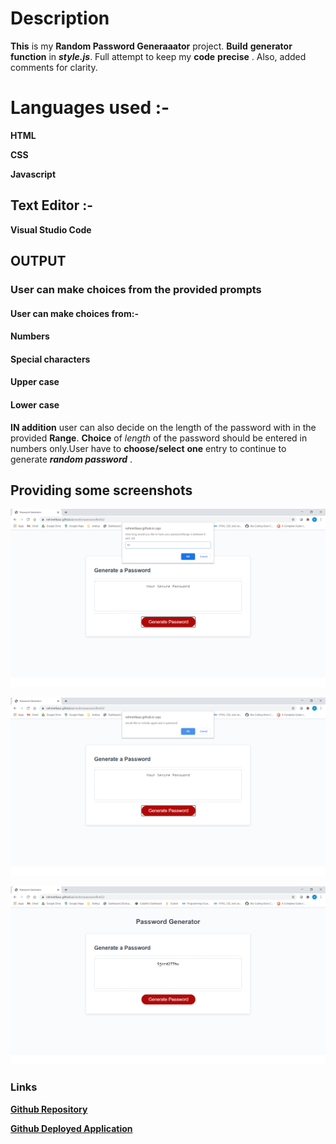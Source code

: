 # Description
**This** is my **Random Password Generaaator** project.
**Build** **generator function** in  **_style.js_**.
Full attempt to keep my **code** **precise**  .
Also, added comments for clarity.

# **Languages used** :-
**HTML**

**CSS**

**Javascript**
## **Text Editor** :-

**Visual Studio Code**


## **OUTPUT**
### User can make choices from the provided **prompts**
#### User can make choices from:-
#### **Numbers**

#### **Special characters**

#### **Upper case**

#### **Lower case**
**IN addition** user can also decide on the length of the password with in the provided **Range**. **Choice** of _length_ of the password should be entered in numbers only.User have to **choose/select** **one** entry to continue to generate **_random password_** .

## Providing some screenshots

![**Screenshot1**](images/1.png)

![**Screenshot2**](images/2.png)

![**Screenshot3**](images/4.png)








### **Links**



[**Github Repository**](https://github.com/nehreetkaur/randompasswordhmk3.git)


[**Github Deployed Application**](https://nehreetkaur.github.io/randompasswordhmk3/)
